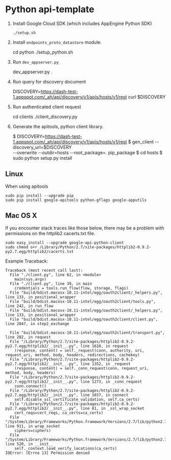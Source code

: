 # Python api-template

1. Install Google Cloud SDK (which includes AppEngine Python SDK)

       ./setup.sh

2. Install `endpoints_proto_datastore` module.

    cd python
    ./setup_python.sh

3. Run `dev_appserver.py`

    dev_appserver.py .

4. Run query for discovery document

    DISCOVERY=https://dash-test-1.appspot.com/_ah/api/discovery/v1/apis/hosts/v1/rest
    curl $DISCOVERY

5. Run authenticated client request

    cd clients
	./client_discovery.py

6. Generate the apitools, python client library.

    $ DISCOVERY=https://dash-test-1.appspot.com/_ah/api/discovery/v1/apis/hosts/v1/rest
    $ gen_client --discovery_url=$DISCOVERY \
        --overwrite --outdir=hosts --root_package=. pip_package
	$ cd hosts
	$ sudo python setup.py install

## Linux

When using apitools

    sudo pip install --upgrade pip
    sudo pip install google-apitools python-gflags google-apputils

## Mac OS X

If you encounter stack traces like those below, there may be a problem with
permissions on the httplib2 cacerts.txt file.

    sudo easy_install --upgrade google-api-python-client
    sudo chmod o+r /Library/Python/2.7/site-packages/httplib2-0.9.2-py2.7.egg/httplib2/cacerts.txt

Example Traceback:

    Traceback (most recent call last):
      File "./client.py", line 62, in <module>
        main(sys.argv)
      File "./client.py", line 39, in main
        credentials = tools.run_flow(flow, storage, flags)
      File "build/bdist.macosx-10.11-intel/egg/oauth2client/_helpers.py", line 133, in positional_wrapper
      File "build/bdist.macosx-10.11-intel/egg/oauth2client/tools.py", line 242, in run_flow
      File "build/bdist.macosx-10.11-intel/egg/oauth2client/_helpers.py", line 133, in positional_wrapper
      File "build/bdist.macosx-10.11-intel/egg/oauth2client/client.py", line 2047, in step2_exchange
        
      File "build/bdist.macosx-10.11-intel/egg/oauth2client/transport.py", line 282, in request
      File "/Library/Python/2.7/site-packages/httplib2-0.9.2-py2.7.egg/httplib2/__init__.py", line 1610, in request
        (response, content) = self._request(conn, authority, uri, request_uri, method, body, headers, redirections, cachekey)
      File "/Library/Python/2.7/site-packages/httplib2-0.9.2-py2.7.egg/httplib2/__init__.py", line 1352, in _request
        (response, content) = self._conn_request(conn, request_uri, method, body, headers)
      File "/Library/Python/2.7/site-packages/httplib2-0.9.2-py2.7.egg/httplib2/__init__.py", line 1273, in _conn_request
        conn.connect()
      File "/Library/Python/2.7/site-packages/httplib2-0.9.2-py2.7.egg/httplib2/__init__.py", line 1037, in connect
        self.disable_ssl_certificate_validation, self.ca_certs)
      File "/Library/Python/2.7/site-packages/httplib2-0.9.2-py2.7.egg/httplib2/__init__.py", line 81, in _ssl_wrap_socket
        cert_reqs=cert_reqs, ca_certs=ca_certs)
      File "/System/Library/Frameworks/Python.framework/Versions/2.7/lib/python2.7/ssl.py", line 911, in wrap_socket
        ciphers=ciphers)
      File "/System/Library/Frameworks/Python.framework/Versions/2.7/lib/python2.7/ssl.py", line 520, in __init__
        self._context.load_verify_locations(ca_certs)
    IOError: [Errno 13] Permission denied
